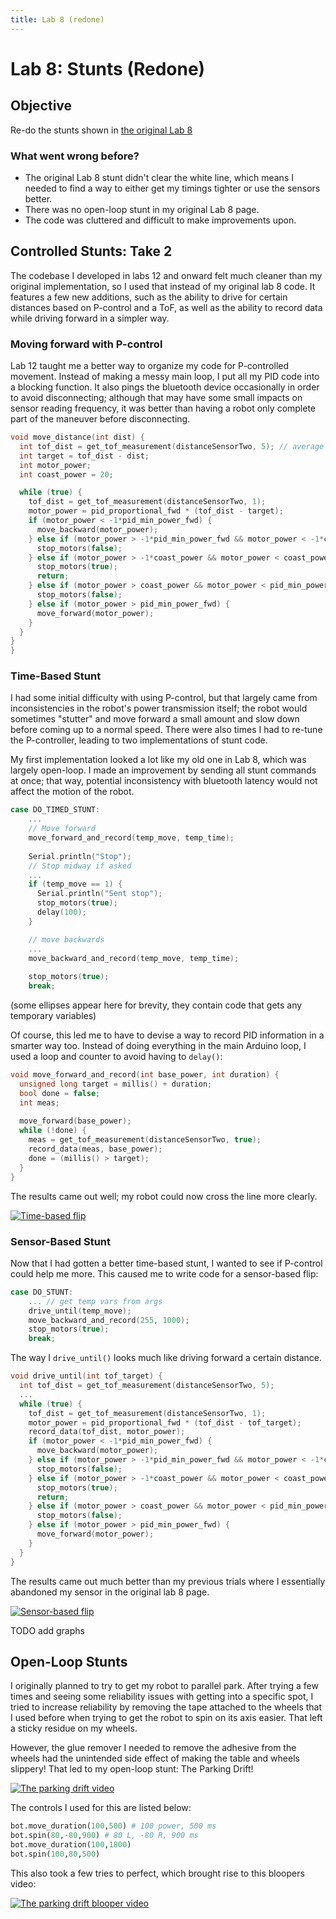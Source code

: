 ```yaml
---
title: Lab 8 (redone)
---
```


# Lab 8: Stunts (Redone)

## Objective
Re-do the stunts shown in [the original Lab 8](https://slawrence100.github.io/ece4960-fast-robots/lab8)

### What went wrong before?
- The original Lab 8 stunt didn't clear the white line, which means I needed to find a way to either get my timings tighter or use the sensors better.
- There was no open-loop stunt in my original Lab 8 page.
- The code was cluttered and difficult to make improvements upon.

## Controlled Stunts: Take 2
The codebase I developed in labs 12 and onward felt much cleaner than my original implementation, so I used that instead of my original lab 8 code. It features a few new additions, such as the ability to drive for certain distances based on P-control and a ToF, as well as the ability to record data while driving forward in a simpler way.

### Moving forward with P-control
Lab 12 taught me a better way to organize my code for P-controlled movement. Instead of making a messy main loop, I put all my PID code into a blocking function. It also pings the bluetooth device occasionally in order to avoid disconnecting; although that may have some small impacts on sensor reading frequency, it was better than having a robot only complete part of the maneuver before disconnecting.

```cpp
void move_distance(int dist) {
  int tof_dist = get_tof_measurement(distanceSensorTwo, 5); // average of 5 tries
  int target = tof_dist - dist;
  int motor_power;
  int coast_power = 20;

  while (true) {
    tof_dist = get_tof_measurement(distanceSensorTwo, 1);
    motor_power = pid_proportional_fwd * (tof_dist - target);
    if (motor_power < -1*pid_min_power_fwd) {
      move_backward(motor_power);
    } else if (motor_power > -1*pid_min_power_fwd && motor_power < -1*coast_power) {
      stop_motors(false);
    } else if (motor_power > -1*coast_power && motor_power < coast_power) {
      stop_motors(true);
      return;
    } else if (motor_power > coast_power && motor_power < pid_min_power_fwd) {
      stop_motors(false);
    } else if (motor_power > pid_min_power_fwd) {
      move_forward(motor_power);
    }
  }
}
}
```

### Time-Based Stunt
I had some initial difficulty with using P-control, but that largely came from inconsistencies in the robot's power transmission itself; the robot would sometimes "stutter" and move forward a small amount and slow down before coming up to a normal speed. There were also times I had to re-tune the P-controller, leading to two implementations of stunt code.

My first implementation looked a lot like my old one in Lab 8, which was largely open-loop. I made an improvement by sending all stunt commands at once; that way, potential inconsistency with bluetooth latency would not affect the motion of the robot.

```cpp
case DO_TIMED_STUNT:
    ...
    // Move forward
    move_forward_and_record(temp_move, temp_time);
    
    Serial.println("Stop");
    // Stop midway if asked
    ...
    if (temp_move == 1) {
      Serial.println("Sent stop");
      stop_motors(true);
      delay(100);
    }

    // move backwards
    ...
    move_backward_and_record(temp_move, temp_time);
    
    stop_motors(true);
    break;
```

(some ellipses appear here for brevity, they contain code that gets any temporary variables)

Of course, this led me to have to devise a way to record PID information in a smarter way too. Instead of doing everything in the main Arduino loop, I used a loop and counter to avoid having to `delay()`:

```cpp
void move_forward_and_record(int base_power, int duration) {
  unsigned long target = millis() + duration;
  bool done = false;
  int meas;
  
  move_forward(base_power);
  while (!done) {
    meas = get_tof_measurement(distanceSensorTwo, true);
    record_data(meas, base_power);
    done = (millis() > target);
  }
}
```

The results came out well; my robot could now cross the line more clearly.

[![Time-based flip](http://img.youtube.com/vi/2f7QRdYa53U/0.jpg)](http://www.youtube.com/watch?v=2f7QRdYa53U)

### Sensor-Based Stunt
Now that I had gotten a better time-based stunt, I wanted to see if P-control could help me more. This caused me to write code for a sensor-based flip:

```cpp
case DO_STUNT:
    ... // get temp vars from args
    drive_until(temp_move);
    move_backward_and_record(255, 1000);
    stop_motors(true);
    break;
```

The way I `drive_until()` looks much like driving forward a certain distance.

```cpp
void drive_until(int tof_target) {
  int tof_dist = get_tof_measurement(distanceSensorTwo, 5);
  ...
  while (true) {
    tof_dist = get_tof_measurement(distanceSensorTwo, 1);
    motor_power = pid_proportional_fwd * (tof_dist - tof_target);
    record_data(tof_dist, motor_power);
    if (motor_power < -1*pid_min_power_fwd) {
      move_backward(motor_power);
    } else if (motor_power > -1*pid_min_power_fwd && motor_power < -1*coast_power) {
      stop_motors(false);
    } else if (motor_power > -1*coast_power && motor_power < coast_power) {
      stop_motors(true);
      return;
    } else if (motor_power > coast_power && motor_power < pid_min_power_fwd) {
      stop_motors(false);
    } else if (motor_power > pid_min_power_fwd) {
      move_forward(motor_power);
    }
  }
}
```

The results came out much better than my previous trials where I essentially abandoned my sensor in the original lab 8 page.

[![Sensor-based flip](http://img.youtube.com/vi/WUa14akPy8o/0.jpg)](http://www.youtube.com/watch?v=WUa14akPy8o)

TODO add graphs

## Open-Loop Stunts

I originally planned to try to get my robot to parallel park. After trying a few times and seeing some reliability issues with getting into a specific spot, I tried to increase reliability by removing the tape attached to the wheels that I used before when trying to get the robot to spin on its axis easier. That left a sticky residue on my wheels.

However, the glue remover I needed to remove the adhesive from the wheels had the unintended side effect of making the table and wheels slippery! That led to my open-loop stunt: The Parking Drift!

[![The parking drift video](http://img.youtube.com/vi/XlI2pmH9c3A/0.jpg)](http://www.youtube.com/watch?v=XlI2pmH9c3A)

The controls I used for this are listed below:
```python
bot.move_duration(100,500) # 100 power, 500 ms
bot.spin(80,-80,900) # 80 L, -80 R, 900 ms
bot.move_duration(100,1800)
bot.spin(100,80,500)
```

This also took a few tries to perfect, which brought rise to this bloopers video:

[![The parking drift blooper video](http://img.youtube.com/vi/nqheZMJb8gQ/0.jpg)](http://www.youtube.com/watch?v=nqheZMJb8gQ)